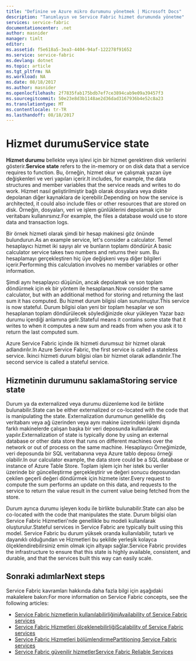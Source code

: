 ```yaml
---
title: "Definine ve Azure mikro durumunu yönetmek | Microsoft Docs"
description: "Tanımlayın ve Service Fabric hizmet durumunda yönetme"
services: service-fabric
documentationcenter: .net
author: masnider
manager: timlt
editor: 
ms.assetid: f5e618a5-3ea3-4404-94af-122278f91652
ms.service: service-fabric
ms.devlang: dotnet
ms.topic: article
ms.tgt_pltfrm: NA
ms.workload: NA
ms.date: 08/18/2017
ms.author: masnider
ms.openlocfilehash: 2f7835fab175bdb7ef7ce3894cab9e09a39457f3
ms.sourcegitcommit: 50e23e8d3b1148ae2d36dad3167936b4e52c8a23
ms.translationtype: MT
ms.contentlocale: tr-TR
ms.lasthandoff: 08/18/2017
---
```

# <a name="service-state"></a><span data-ttu-id="351bd-103">Hizmet durumu</span><span class="sxs-lookup"><span data-stu-id="351bd-103">Service state</span></span>
<span data-ttu-id="351bd-104">**Hizmet durumu** bellekte veya işlevi için bir hizmet gerektiren disk verilerini gösterir.</span><span class="sxs-lookup"><span data-stu-id="351bd-104">**Service state** refers to the in-memory or on disk data that a service requires to function.</span></span> <span data-ttu-id="351bd-105">Bu, örneğin, hizmet okur ve çalışmak yazan üye değişkenleri ve veri yapıları içerir.</span><span class="sxs-lookup"><span data-stu-id="351bd-105">It includes, for example, the data structures and member variables that the service reads and writes to do work.</span></span> <span data-ttu-id="351bd-106">Hizmet nasıl geliştirilmiştir bağlı olarak dosyalara veya diskte depolanan diğer kaynaklara de içerebilir.</span><span class="sxs-lookup"><span data-stu-id="351bd-106">Depending on how the service is architected, it could also include files or other resources that are stored on disk.</span></span> <span data-ttu-id="351bd-107">Örneğin, dosyaları, veri ve işlem günlüklerini depolamak için bir veritabanı kullanırsınız.</span><span class="sxs-lookup"><span data-stu-id="351bd-107">For example, the files a database would use to store data and transaction logs.</span></span>

<span data-ttu-id="351bd-108">Bir örnek hizmeti olarak şimdi bir hesap makinesi göz önünde bulundurun.</span><span class="sxs-lookup"><span data-stu-id="351bd-108">As an example service, let's consider a calculator.</span></span> <span data-ttu-id="351bd-109">Temel hesaplayıcı hizmet iki sayıyı alır ve bunların toplamı döndürür.</span><span class="sxs-lookup"><span data-stu-id="351bd-109">A basic calculator service takes two numbers and returns their sum.</span></span> <span data-ttu-id="351bd-110">Bu hesaplamayı gerçekleştiren hiç üye değişkeni veya diğer bilgileri içerir.</span><span class="sxs-lookup"><span data-stu-id="351bd-110">Performing this calculation involves no member variables or other information.</span></span>

<span data-ttu-id="351bd-111">Şimdi aynı hesaplayıcı düşünün, ancak depolamak ve son toplam döndürmek için ek bir yöntem ile hesaplanan.</span><span class="sxs-lookup"><span data-stu-id="351bd-111">Now consider the same calculator, but with an additional method for storing and returning the last sum it has computed.</span></span> <span data-ttu-id="351bd-112">Bu hizmet durum bilgisi olan sunulmuştur.</span><span class="sxs-lookup"><span data-stu-id="351bd-112">This service is now stateful.</span></span> <span data-ttu-id="351bd-113">Durum bilgisi olan yeni bir toplam hesaplar ve son hesaplanan toplam döndürülecek söylediğinizde okur yükleyen Yazar bazı durumu içerdiği anlamına gelir.</span><span class="sxs-lookup"><span data-stu-id="351bd-113">Stateful means it contains some state that it writes to when it computes a new sum and reads from when you ask it to return the last computed sum.</span></span>

<span data-ttu-id="351bd-114">Azure Service Fabric içinde ilk hizmeti durumsuz bir hizmet olarak adlandırılır.</span><span class="sxs-lookup"><span data-stu-id="351bd-114">In Azure Service Fabric, the first service is called a stateless service.</span></span> <span data-ttu-id="351bd-115">İkinci hizmeti durum bilgisi olan bir hizmet olarak adlandırılır.</span><span class="sxs-lookup"><span data-stu-id="351bd-115">The second service is called a stateful service.</span></span>

## <a name="storing-service-state"></a><span data-ttu-id="351bd-116">Hizmetinin durumunu saklama</span><span class="sxs-lookup"><span data-stu-id="351bd-116">Storing service state</span></span>
<span data-ttu-id="351bd-117">Durum ya da externalized veya durumu düzenleme kod ile birlikte bulunabilir.</span><span class="sxs-lookup"><span data-stu-id="351bd-117">State can be either externalized or co-located with the code that is manipulating the state.</span></span> <span data-ttu-id="351bd-118">Externalization durumunun genellikle dış veritabanı veya ağ üzerinden veya aynı makine üzerindeki işlemi dışında farklı makinelerde çalışan başka bir veri deposunda kullanılarak yapılır.</span><span class="sxs-lookup"><span data-stu-id="351bd-118">Externalization of state is typically done by using an external database or other data store that runs on different machines over the network or out of process on the same machine.</span></span> <span data-ttu-id="351bd-119">Hesaplayıcı Örneğimizde, veri deposunda bir SQL veritabanına veya Azure tablo deposu örneği olabilir.</span><span class="sxs-lookup"><span data-stu-id="351bd-119">In our calculator example, the data store could be a SQL database or instance of Azure Table Store.</span></span> <span data-ttu-id="351bd-120">Toplam işlem için her istek bu veriler üzerinde bir güncelleştirme gerçekleştirir ve değeri sonucu deposundan çekilen geçerli değeri döndürmek için hizmete ister.</span><span class="sxs-lookup"><span data-stu-id="351bd-120">Every request to compute the sum performs an update on this data, and requests to the service to return the value result in the current value being fetched from the store.</span></span> 

<span data-ttu-id="351bd-121">Durum ayrıca durumu işleyen kodu ile birlikte bulunabilir.</span><span class="sxs-lookup"><span data-stu-id="351bd-121">State can also be co-located with the code that manipulates the state.</span></span> <span data-ttu-id="351bd-122">Durum bilgisi olan Service Fabric Hizmetleri'nde genellikle bu modeli kullanılarak oluşturulur.</span><span class="sxs-lookup"><span data-stu-id="351bd-122">Stateful services in Service Fabric are typically built using this model.</span></span> <span data-ttu-id="351bd-123">Service Fabric bu durum yüksek oranda kullanılabilir, tutarlı ve dayanıklı olduğundan ve Hizmetleri bu şekilde yerleşik kolayca ölçeklendirebilirsiniz emin olmak için altyapı sağlar.</span><span class="sxs-lookup"><span data-stu-id="351bd-123">Service Fabric provides the infrastructure to ensure that this state is highly available, consistent, and durable, and that the services built this way can easily scale.</span></span>

## <a name="next-steps"></a><span data-ttu-id="351bd-124">Sonraki adımlar</span><span class="sxs-lookup"><span data-stu-id="351bd-124">Next steps</span></span>
<span data-ttu-id="351bd-125">Service Fabric kavramları hakkında daha fazla bilgi için aşağıdaki makalelere bakın:</span><span class="sxs-lookup"><span data-stu-id="351bd-125">For more information on Service Fabric concepts, see the following articles:</span></span>

* [<span data-ttu-id="351bd-126">Service Fabric hizmetlerin kullanılabilirliğini</span><span class="sxs-lookup"><span data-stu-id="351bd-126">Availability of Service Fabric services</span></span>](service-fabric-availability-services.md)
* [<span data-ttu-id="351bd-127">Service Fabric Hizmetleri ölçeklenebilirliği</span><span class="sxs-lookup"><span data-stu-id="351bd-127">Scalability of Service Fabric services</span></span>](service-fabric-concepts-scalability.md)
* [<span data-ttu-id="351bd-128">Service Fabric Hizmetleri bölümlendirme</span><span class="sxs-lookup"><span data-stu-id="351bd-128">Partitioning Service Fabric services</span></span>](service-fabric-concepts-partitioning.md)
* [<span data-ttu-id="351bd-129">Service Fabric güvenilir hizmetler</span><span class="sxs-lookup"><span data-stu-id="351bd-129">Service Fabric Reliable Services</span></span>](service-fabric-reliable-services-introduction.md)
